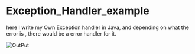 # Exception_Handler_example
here I write my Own Exception handler in Java, and depending on what the error is , there would be a error handler for it.<br />

![OutPut](https://user-images.githubusercontent.com/11530670/142492798-c38e9712-c29c-4430-8e0c-c775158c5627.png)
